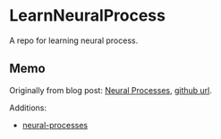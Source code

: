 # LearnNeuralProcess

A repo for learning neural process.

## Memo

Originally from blog post: [Neural Processes](https://zhuanlan.zhihu.com/p/70226367), [github url](https://github.com/lxcnju/NeuralProcess/tree/master).

Additions:

- [neural-processes](https://github.com/EmilienDupont/neural-processes/tree/master)